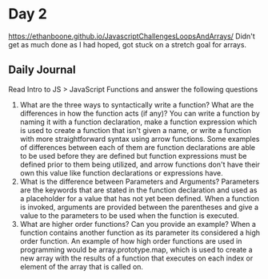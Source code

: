 # Day 2
https://ethanboone.github.io/JavascriptChallengesLoopsAndArrays/
Didn't get as much done as I had hoped, got stuck on a stretch goal for arrays.
## Daily Journal
Read Intro to JS > JavaScript Functions and answer the following questions
1. What are the three ways to syntactically write a function? What are the differences in how the function acts (if any)?
You can write a function by naming it with a function declaration, make a function expression which is used to create a function that isn't given a name, or write a function with more straightforward syntax using arrow functions. Some examples of differences between each of them are function declarations are able to be used before they are defined but function expressions must be defined prior to them being utilized, and arrow functions don't have their own this value like function declarations or expressions have.
2. What is the difference between Parameters and Arguments?
Parameters are the keywords that are stated in the function declaration and used as a placeholder for a value that has not yet been defined. When a function is invoked, arguments are provided between the parentheses and give a value to the parameters to be used when the function is executed.
3. What are higher order functions? Can you provide an example?
When a function contains another function as its parameter its considered a high order function. An example of how high order functions are used in programming would be array.prototype.map, which is used to create a new array with the results of a function that executes on each index or element of the array that is called on.
